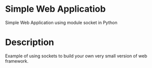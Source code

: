 # Simple Web Applicatiob
Simple Web Application using module socket in Python 

# Description
Example of using sockets to build your own very small version of web framework. 
